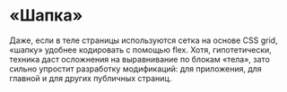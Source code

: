 # «Шапка»

Даже, если в теле страницы используются сетка на основе CSS grid, «шапку» удобнее кодировать с помощью flex. Хотя, гипотетически, техника даст осложнения на выравнивание по блокам «тела», зато сильно упростит разработку модификаций: для приложения, для главной и для других публичных страниц.
